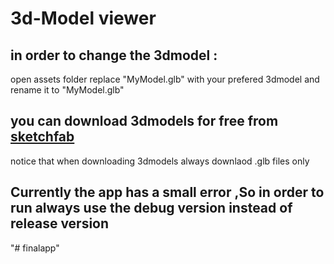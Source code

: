 # 3d-Model viewer

## in order to change the 3dmodel :
  open assets folder replace "MyModel.glb" with your prefered 3dmodel and rename it to "MyModel.glb"
## you can download 3dmodels for free from [sketchfab](http://www.sketchfab.com/ "sketchfab website")
  notice that when downloading 3dmodels always downlaod .glb files only
## Currently the app has a small error ,So in order to run always use the debug version instead of release version



"# finalapp" 
